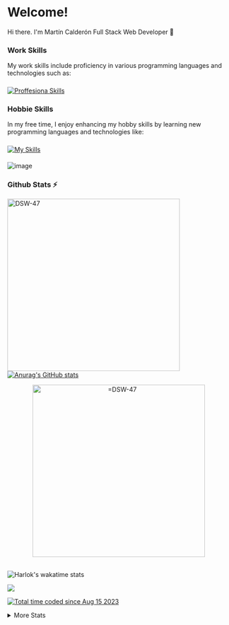 # Welcome!
Hi there. I'm Martín Calderón Full Stack Web Developer 👋

### Work Skills
My work skills include proficiency in various programming languages and technologies such as:
###
[![Proffesiona Skills](https://skillicons.dev/icons?i=laravel,react,nodejs,vuejs,wordpress,js,php,bootstrap,css,html,mysql,figma,xd,vscode)](https://skillicons.dev)
### Hobbie Skills
In my free time, I enjoy enhancing my hobby skills by learning new programming languages and technologies like:
###
[![My Skills](https://skillicons.dev/icons?i=electron,java,cs,cpp,unity)](https://skillicons.dev)
####
![image](https://github.com/DSW-47/DSW-47/assets/71650407/fb8786db-86cd-4477-b566-4eff8a47f68a)


### Github Stats ⚡
<p align=center>
  <!-- stats -->
  <div align=left>
    <a href="https://github.com/DSW-47" title="Go to Source">
      <img align="left" width=390 src="https://github-readme-streak-stats.herokuapp.com/?user=DSW-47&show_icons=true&theme=radical&hide_border=true&pretty=true" alt="DSW-47" />


        
  </a>
  <div aling=right>
  <a href="https://github.com/DSW-47" title="Go to Source">

![Anurag's GitHub stats](https://github-readme-stats.vercel.app/api?username=dsw-47\&bg_color=30,e96443,904e95\&title_color=fff\&text_color=fff&hide_border=true&pretty=true&rank_icon=github)

   
  </a>
  </div>
    <!-- Languages -->
  </div>


</p>



  <!-- Repo -->
<div align=center>
    <a href="https://github.com/DSW-47" title="Go to Source">
      <img align="center" width=390 src="https://github-readme-stats.vercel.app/api/pin/?username=DSW-47&repo=DSW-47&show_owner=true&show_icons=true&theme=radical&hide_border=true&pretty=true" alt="=DSW-47" /> 
    </a>
</div>

<br>

<!-- wakatime big -->
![Harlok's wakatime stats](https://github-readme-stats.vercel.app/api/wakatime?username=dsw47&show_icons=true&theme=radical&hide_border=true&pretty=true)


<!-- visit counts -->

<div align=left>
  <a href="https://github.com/DSW-47">
    <img src="https://visitcount.itsvg.in/api?id=DSW-47&label=Profile%20Views&color=0" />
  </a>
</div>

<!--- wakatime small -->
<a href="https://wakatime.com/@25b1393c-7659-477a-b6de-4da0492e782b"><img src="https://wakatime.com/badge/user/25b1393c-7659-477a-b6de-4da0492e782b.svg" alt="Total time coded since Aug 15 2023" /></a>

<details>
  <summary>More Stats</summary>
  <a href="https://github.com/DSW-47" title="Go to Source">
    <img align="center" width=390 src="https://github-readme-stats.vercel.app/api?username=DSW-47&show_icons=true&theme=radical&hide_border=true&pretty=true" alt="=DSW-47" /> 
  </a>
  <a href="https://github.com/DSW-47" title="Go to Source">
    <img align="center" width=390 src="https://github-readme-stats.vercel.app/api?username=dsw-47&rank_icon=percentile&include_all_commits=true" alt="=DSW-47" /> 
  </a>

  ![Top Langs](https://github-readme-stats.vercel.app/api/top-langs/?username=dsw-47\&layout=compact&show_icons=true&theme=radical&hide_border=true&pretty=true)
</details>



<!--
**DSW-47/DSW-47** is a ✨ _special_ ✨ repository because its `README.md` (this file) appears on your GitHub profile.

Here are some ideas to get you started:

- 🔭 I’m currently working on ...
- 🌱 I’m currently learning ...
- 👯 I’m looking to collaborate on ...
- 🤔 I’m looking for help with ...
- 💬 Ask me about ...
- 📫 How to reach me: ...
- 😄 Pronouns: ...
- ⚡ Fun fact: ...
-->
